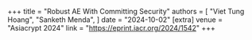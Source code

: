 +++
title = "Robust AE With Committing Security"
authors = [
"Viet Tung Hoang",
"Sanketh Menda",
]
date = "2024-10-02"
[extra]
venue = "Asiacrypt 2024"
link = "https://eprint.iacr.org/2024/1542"
+++
